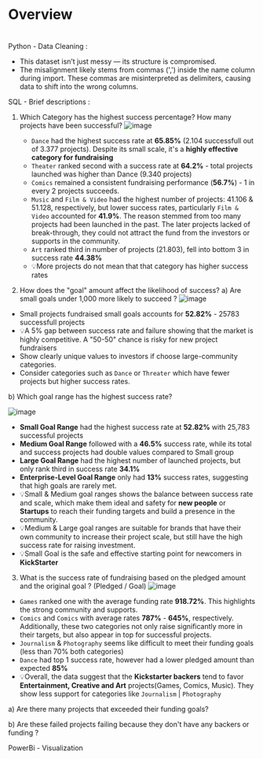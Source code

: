 # Overview

# 
Python - Data Cleaning :
- This dataset isn’t just messy — its structure is compromised.
- The misalignment likely stems from commas (',') inside the name column during import. These commas are misinterpreted as delimiters, causing data to shift into the wrong columns.

SQL - Brief descriptions :
1.  Which Category has the highest success percentage? How many projects have been successful?
![image](https://github.com/user-attachments/assets/b3de002d-eaac-486c-9c44-79f935acf337)
    - `Dance` had the highest success rate at **65.85%** (2.104 successfull out of 3.377 projects). Despite its small scale, it's a **highly effective category for fundraising**
    - `Theater` ranked second with a success rate at **64.2%** - total projects launched was higher than Dance (9.340 projects)
    - `Comics` remained a consistent fundraising performance (**56.7%**) - 1 in every 2 projects succeeds.
    - `Music` and `Film & Video` had the highest number of projects: 41.106 & 51.128, respectively, but lower success rates, particularly `Film & Video` accounted for **41.9%**. The reason stemmed from too many projects had been launched in the past. The later projects lacked of break-through, they could not attract the fund from the investors or supports in the community.
    - `Art` ranked third in number of projects (21.803), fell into bottom 3 in success rate **44.38%**
    - 💡More projects do not mean that that category has higher success rates

2. How does the "goal" amount affect the likelihood of success?
a) Are small goals under 1,000 more likely to succeed ?
![image](https://github.com/user-attachments/assets/76e42d0c-e226-413f-8011-e89320dd8393)
- Small projects fundraised small goals accounts for **52.82%** - 25783 successfull projects
- 💡A 5% gap between success rate and failure showing that the market is highly competitive. A "50-50" chance is risky for new project fundraisers
- Show clearly unique values to investors if choose large-community categories.
- Consider categories such as `Dance` or `Threater` which have fewer projects but higher success rates.

b) Which goal range has the highest success rate?

![image](https://github.com/user-attachments/assets/c6154a2e-eed5-4f9c-8c85-4a1b21c48d4a)

- **Small Goal Range** had the highest success rate at **52.82%** with 25,783 successful projects
- **Medium Goal Range** followed with a **46.5%** success rate, while its total and success projects had double values compared to Small group
- **Large Goal Range** had the highest number of  launched projects, but only rank third in success rate **34.1%**
- **Enterprise-Level Goal Range** only had **13%** success rates, suggesting that high goals are rarely met.
- 💡Small & Medium goal ranges shows the balance  between success rate and scale, which make them ideal and safety for **new people** or **Startups** to reach their funding targets and build a presence in the community.
- 💡Medium & Large goal ranges are suitable for brands that have their own community to increase their project scale, but still have the high success rate for raising investment.
- 💡Small Goal is the safe and effective starting point for newcomers in **KickStarter**

3. What is the success rate of fundraising based on the pledged amount and the original goal ? (Pledged / Goal)
![image](https://github.com/user-attachments/assets/1f324c9c-074f-4811-b774-46a94ace69bf)
- `Games` ranked one  with the average funding rate **918.72%**. This highlights the strong community and supports.
- `Comics` and `Comics` with average rates **787%** - **645%**, respectively. Additionally, these two categories not only raise significantly more in their targets, but also appear in top for successful projects.
- `Journalism` & `Photography` seems like difficult to meet their funding goals (less than 70% both categories)
- `Dance` had top 1 success rate, however had a lower pledged amount than expected **85%**
- 💡Overall, the data suggest that the **Kickstarter backers** tend to  favor **Entertainment, Creative and Art** projects(Games, Comics, Music). They show less support for categories like `Journalism` | `Photography`



a) Are there many projects that  exceeded their funding goals?

b) Are these failed projects failing because they don't have any backers or funding ?





PowerBi - Visualization
